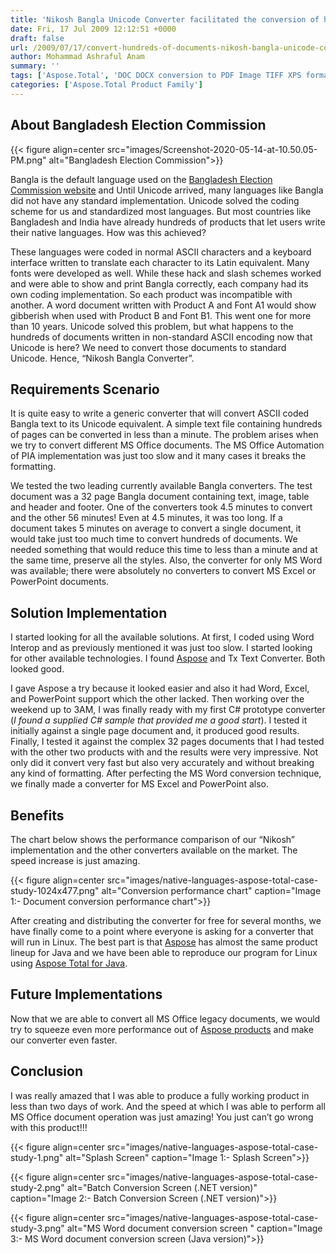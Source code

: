 ```yaml
---
title: 'Nikosh Bangla Unicode Converter facilitated the conversion of hundreds of documents within no time using Aspose APIs'
date: Fri, 17 Jul 2009 12:12:51 +0000
draft: false
url: /2009/07/17/convert-hundreds-of-documents-nikosh-bangla-unicode-converter/
author: Mohammad Ashraful Anam
summary: ''
tags: ['Aspose.Total', 'DOC DOCX conversion to PDF Image TIFF XPS formats', 'Excel files creation and manipulation using Aspose.Cells for Java', 'MS Word document processing using Aspose.Words for Java', 'PowerPoint presentation processing using Aspose.Slides for Java', 'Render PowerPoint slides to Image PDF format', 'Success Stories']
categories: ['Aspose.Total Product Family']
---
```


## About Bangladesh Election Commission



{{< figure align=center src="images/Screenshot-2020-05-14-at-10.50.05-PM.png" alt="Bangladesh Election Commission">}}


Bangla is the default language used on the [Bangladesh Election Commission website][1] and Until Unicode arrived, many languages like Bangla did not have any standard implementation. Unicode solved the coding scheme for us and standardized most languages. But most countries like Bangladesh and India have already hundreds of products that let users write their native languages. How was this achieved?

These languages were coded in normal ASCII characters and a keyboard interface written to translate each character to its Latin equivalent. Many fonts were developed as well. While these hack and slash schemes worked and were able to show and print Bangla correctly, each company had its own coding implementation. So each product was incompatible with another. A word document written with Product A and Font A1 would show gibberish when used with Product B and Font B1. This went one for more than 10 years. Unicode solved this problem, but what happens to the hundreds of documents written in non-standard ASCII encoding now that Unicode is here? We need to convert those documents to standard Unicode. Hence, “Nikosh Bangla Converter”.

## Requirements Scenario

It is quite easy to write a generic converter that will convert ASCII coded Bangla text to its Unicode equivalent. A simple text file containing hundreds of pages can be converted in less than a minute. The problem arises when we try to convert different MS Office documents. The MS Office Automation of PIA implementation was just too slow and it many cases it breaks the formatting.

We tested the two leading currently available Bangla converters. The test document was a 32 page Bangla document containing text, image, table and header and footer. One of the converters took 4.5 minutes to convert and the other 56 minutes! Even at 4.5 minutes, it was too long. If a document takes 5 minutes on average to convert a single document, it would take just too much time to convert hundreds of documents. We needed something that would reduce this time to less than a minute and at the same time, preserve all the styles. Also, the converter for only MS Word was available; there were absolutely no converters to convert MS Excel or PowerPoint documents.

## Solution Implementation

I started looking for all the available solutions. At first, I coded using Word Interop and as previously mentioned it was just too slow. I started looking for other available technologies. I found [Aspose][2] and Tx Text Converter. Both looked good.

I gave Aspose a try because it looked easier and also it had Word, Excel, and PowerPoint support which the other lacked. Then working over the weekend up to 3AM, I was finally ready with my first C# prototype converter (_I found a supplied C# sample that provided me a good start_). I tested it initially against a single page document and, it produced good results. Finally, I tested it against the complex 32 pages documents that I had tested with the other two products with and the results were very impressive. Not only did it convert very fast but also very accurately and without breaking any kind of formatting. After perfecting the MS Word conversion technique, we finally made a converter for MS Excel and PowerPoint also.

## Benefits

The chart below shows the performance comparison of our “Nikosh” implementation and the other converters available on the market. The speed increase is just amazing.



{{< figure align=center src="images/native-languages-aspose-total-case-study-1024x477.png" alt="Conversion performance chart" caption="Image 1:- Document conversion performance chart">}}


After creating and distributing the converter for free for several months, we have finally come to a point where everyone is asking for a converter that will run in Linux. The best part is that [Aspose][3] has almost the same product lineup for Java and we have been able to reproduce our program for Linux using [Aspose Total for Java][4].

## Future Implementations

Now that we are able to convert all MS Office legacy documents, we would try to squeeze even more performance out of [Aspose products][5] and make our converter even faster.

## Conclusion

I was really amazed that I was able to produce a fully working product in less than two days of work. And the speed at which I was able to perform all MS Office document operation was just amazing! You just can’t go wrong with this product!!!



{{< figure align=center src="images/native-languages-aspose-total-case-study-1.png" alt="Splash Screen" caption="Image 1:- Splash Screen">}}




{{< figure align=center src="images/native-languages-aspose-total-case-study-2.png" alt="Batch Conversion Screen (.NET version)" caption="Image 2:- Batch Conversion Screen (.NET version)">}}




{{< figure align=center src="images/native-languages-aspose-total-case-study-3.png" alt="MS Word document conversion screen " caption="Image 3:- MS Word document conversion screen (Java version)">}}





[1]: http://ecs.gov.bd/
[2]: https://www.aspose.com/
[3]: https://www.aspose.com/
[4]: https://products.aspose.com/total/java
[5]: https://products.aspose.com/




